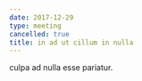 ```yaml
---
date: 2017-12-29
type: meeting
cancelled: true
title: in ad ut cillum in nulla
---
```

culpa ad nulla esse pariatur.